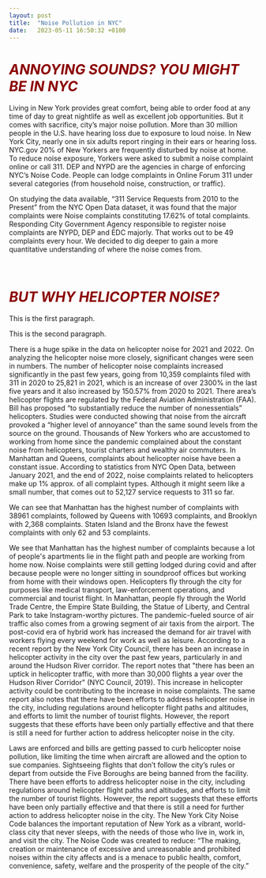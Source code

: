 ```yaml
---
layout: post
title:  "Noise Pollution in NYC"
date:   2023-05-11 16:50:32 +0100
---
```


<h1 style="color:darkred;"><i>ANNOYING SOUNDS? YOU MIGHT BE IN NYC</i></h1>

<p align="justify">

Living in New York provides great comfort, being able to order food at any time of day to great nightlife as well as excellent job opportunities. But it comes with sacrifice, city’s major noise pollution.
More than 30 million people in the U.S. have hearing loss due to exposure to loud noise. In New York City, nearly one in six adults report ringing in their ears or hearing loss. NYC.gov
20% of New Yorkers are frequently disturbed by noise at home. To reduce noise exposure, Yorkers were asked to submit a noise complaint online or call 311. DEP and NYPD are the agencies in charge of enforcing NYC’s Noise Code.  People can lodge complaints in Online Forum 311 under several categories (from household noise, construction, or traffic). 

On studying the data available, “311 Service Requests from 2010 to the Present” from the NYC Open Data dataset, it was found that the major complaints were Noise complaints constituting 17.62% of total complaints. Responding City Government Agency responsible to register noise complaints are NYPD, DEP and EDC majorly. That works out to be 49 complaints every hour. We decided to dig deeper to gain a more quantitative understanding of where the noise comes from.
</p>

<br>

<h1 style="color:darkred;"><i>BUT WHY HELICOPTER NOISE?</i></h1>

<p>This is the first paragraph.</p>
<p style="margin-bottom: 10px;">This is the second paragraph.</p>


<p align="justify">

There is a huge spike in the data on helicopter noise for 2021 and 2022. On analyzing the helicopter noise more closely, significant changes were seen in numbers. 
The number of helicopter noise complaints increased significantly in the past few years, going from 10,359 complaints filed with 311 in 2020 to 25,821 in 2021, which is an increase of over 2300% in the last five years and it also increased by 150.57% from 2020 to 2021. There area’s helicopter flights are regulated by the Federal Aviation Administration (FAA). Bill has proposed “to substantially reduce the number of nonessentials” helicopters. Studies were conducted showing that noise from the aircraft provoked a “higher level of annoyance” than the same sound levels from the source on the ground.
Thousands of New Yorkers who are accustomed to working from home since the pandemic complained about the constant noise from helicopters, tourist charters and wealthy air commuters. In Manhattan and Queens, complaints about helicopter noise have been a constant issue. According to statistics from NYC Open Data, between January 2021, and the end of 2022, noise complaints related to helicopters make up 1% approx. of all complaint types. Although it might seem like a small number, that comes out to 52,127
service requests to 311 so far.
  
We can see that Manhattan has the highest number of complaints with 38961 complaints, followed by Queens with 10693 complaints, and Brooklyn with 2,368 complaints. Staten Island and the Bronx have the fewest complaints with only 62 and 53 complaints.

We see that Manhattan has the highest number of complaints because a lot of people's apartments lie in the flight path and people are working from home now. Noise complaints were still getting lodged during covid and after because people were no longer sitting in soundproof offices but working from home with their windows open. Helicopters fly through the city for purposes like medical transport, law-enforcement operations, and commercial and tourist flight. In Manhattan, people fly through the World Trade Centre, the Empire State Building, the Statue of Liberty, and Central Park to take Instagram-worthy pictures. The pandemic-fueled source of air traffic also comes from a growing segment of air taxis from the airport. The post-covid era of hybrid work has increased the demand for air travel with workers flying every weekend for work as well as leisure. According to a recent report by the New York City Council, there has been an increase in helicopter activity in the city over the past few years, particularly in and around the Hudson River corridor. The report notes that "there has been an uptick in helicopter traffic, with more than 30,000 flights a year over the Hudson River Corridor" (NYC Council, 2019). This increase in helicopter activity could be contributing to the increase in noise complaints.
The same report also notes that there have been efforts to address helicopter noise in the city, including regulations around helicopter flight paths and altitudes, and efforts to limit the number of tourist flights. However, the report suggests that these efforts have been only partially effective and that there is still a need for further action to address helicopter noise in the city.
  
Laws are enforced and bills are getting passed to curb helicopter noise pollution, like limiting the time when aircraft are allowed and the option to sue companies. Sightseeing flights that don’t follow the city’s rules or depart from outside the Five Boroughs are being banned from the facility. 
There have been efforts to address helicopter noise in the city, including regulations around helicopter flight paths and altitudes, and efforts to limit the number of tourist flights. However, the report suggests that these efforts have been only partially effective and that there is still a need for further action to address helicopter noise in the city.
The New York City Noise Code balances the important reputation of New York as a vibrant, world-class city that never sleeps, with the needs of those who live in, work in, and visit the city.
The Noise Code was created to reduce: “The making, creation or maintenance of excessive and unreasonable and prohibited noises within the city affects and is a menace to public health, comfort, convenience, safety, welfare and the prosperity of the people of the city.”


</p>

